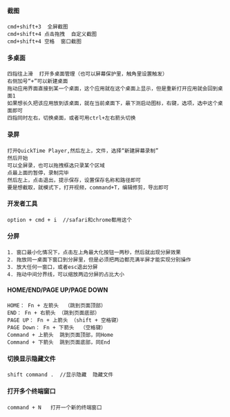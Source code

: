 #### 截图
```
cmd+shift+3  全屏截图
cmd+shift+4 点击拖拽  自定义截图
cmd+shift+4 空格  窗口截图
```

#### 多桌面
```
四指往上滑  打开多桌面管理（也可以屏幕保护里，触角里设置触发）
右侧加号“+”可以新建桌面
拖动应用界面直接到某一个桌面，这个应用就在这个桌面上显示，但是重新打开应用就会回到桌面1
如果想长久把该应用放到该桌面，就在当前桌面下，最下测启动图标，右键，选项，选中这个桌面即可
四指同时左右，切换桌面，或者可用ctrl+左右箭头切换
```

#### 录屏
```
打开QuickTime Player,然后左上，文件，选择“新建屏幕录制”
然后开始
可以全屏录，也可以拖拽框选只录某个区域
点最上面的暂停，录制完毕
然后左上，点击退出，提示保存，设置保存名称和路径即可
要是想截取，就模式下，打开视频，command+T，编辑修剪，导出即可
```

#### 开发者工具
```
option + cmd + i  //safari和chrome都用这个
```

#### 分屏
```
1. 窗口最小化情况下，点击左上角最大化按钮一两秒，然后就出现分屏效果
2. 拖放同一桌面下窗口到分屏里，但是必须把两边都充满半屏才能实现分别操作
3. 放大任何一窗口，或者esc退出分屏
4. 拖动中间分界线，可以缩放两边分屏的占比大小
```

#### HOME/END/PAGE UP/PAGE DOWN
```
HOME： Fn + 左箭头  （跳到页面顶部）
END： Fn + 右箭头 （跳到页面底部）
PAGE UP： Fn + 上箭头 （shift + 空格键）
PAGE Down： Fn + 下箭头  （空格键）
Command + 上箭头  跳到页面顶部，同Home
Command + 下箭头  跳到页面底部，同End
```

#### 切换显示隐藏文件
```
shift command .  //显示隐藏  隐藏文件
```

#### 打开多个终端窗口
```
command + N   打开一个新的终端窗口
```